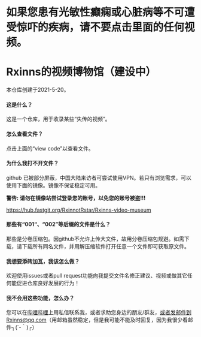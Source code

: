 # 如果您患有光敏性癫痫或心脏病等不可遭受惊吓的疾病，请不要点击里面的任何视频。

# Rxinns的视频博物馆（建设中）
本仓库创建于2021-5-20。

#### 这是什么？

这是一个仓库，用于收录某些“失传的视频”。



#### 怎么查看文件？

点击上面的“view code”以查看文件。



#### 为什么我打不开文件？

github 已被部分屏蔽，中国大陆来访者可尝试使用VPN。若只有浏览需求，可以使用下面的镜像。镜像不保证稳定可用。

**警告: 请勿在镜像站尝试登录您的账号，以免您的账号被盗!!!**

https://hub.fastgit.org/RxinnotRstar/Rxinns-video-museum



#### 那些有“001“、“002”等后缀的文件是什么？

那些是分卷压缩包。因github不允许上传大文件，故用分卷压缩包规避。如需下载，请下载所有同名文件，并用解压缩软件打开任意一个文件即可获取原文件。



#### 我想要添砖加瓦，我该怎么做？

欢迎使用issues或者pull request功能向我提交文件名修正建议、视频或做其它任何能促进仓库良好发展的行为！



#### 我不会用这些功能，怎么办？

您可以在[哔哩哔哩](https://space.bilibili.com/345904110)上用私信联系我，或者求助您身边的朋友/群友，或者发邮件到Rxinns@qq.com（用邮箱虽然稳定，但是我可能不能及时回复，因为我很少看邮件┐(´-｀)┌）
